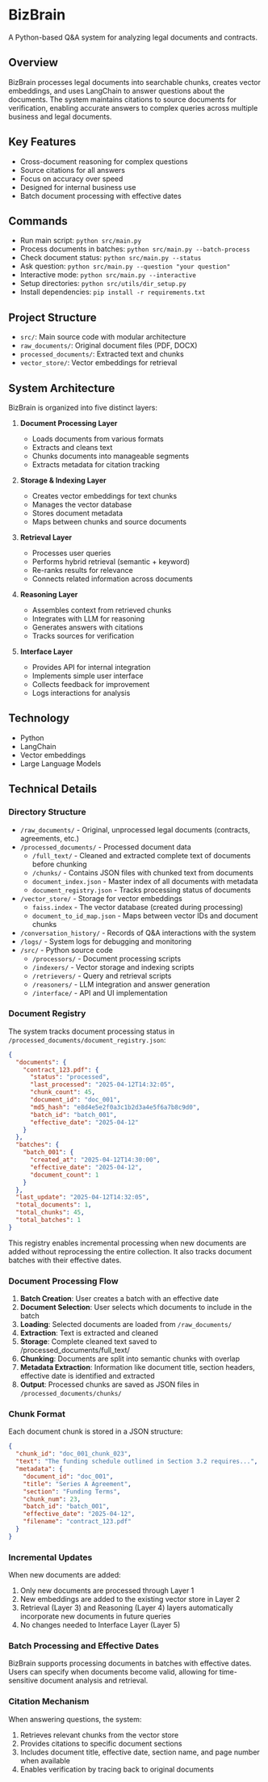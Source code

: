 # BizBrain

A Python-based Q&A system for analyzing legal documents and contracts.


## Overview

BizBrain processes legal documents into searchable chunks, creates vector embeddings, and uses LangChain to answer questions about the documents. The system maintains citations to source documents for verification, enabling accurate answers to complex queries across multiple business and legal documents.

## Key Features

- Cross-document reasoning for complex questions
- Source citations for all answers
- Focus on accuracy over speed
- Designed for internal business use
- Batch document processing with effective dates

## Commands
- Run main script: `python src/main.py`
- Process documents in batches: `python src/main.py --batch-process`
- Check document status: `python src/main.py --status`
- Ask question: `python src/main.py --question "your question"`
- Interactive mode: `python src/main.py --interactive`
- Setup directories: `python src/utils/dir_setup.py`
- Install dependencies: `pip install -r requirements.txt`


## Project Structure
- `src/`: Main source code with modular architecture
- `raw_documents/`: Original document files (PDF, DOCX)
- `processed_documents/`: Extracted text and chunks
- `vector_store/`: Vector embeddings for retrieval



## System Architecture

BizBrain is organized into five distinct layers:

1. **Document Processing Layer**
   - Loads documents from various formats
   - Extracts and cleans text
   - Chunks documents into manageable segments
   - Extracts metadata for citation tracking

2. **Storage & Indexing Layer**
   - Creates vector embeddings for text chunks
   - Manages the vector database
   - Stores document metadata
   - Maps between chunks and source documents

3. **Retrieval Layer**
   - Processes user queries
   - Performs hybrid retrieval (semantic + keyword)
   - Re-ranks results for relevance
   - Connects related information across documents

4. **Reasoning Layer**
   - Assembles context from retrieved chunks
   - Integrates with LLM for reasoning
   - Generates answers with citations
   - Tracks sources for verification

5. **Interface Layer**
   - Provides API for internal integration
   - Implements simple user interface
   - Collects feedback for improvement
   - Logs interactions for analysis

## Technology

- Python
- LangChain
- Vector embeddings
- Large Language Models


## Technical Details

### Directory Structure

- `/raw_documents/` - Original, unprocessed legal documents (contracts, agreements, etc.)
- `/processed_documents/` - Processed document data
  - `/full_text/` - Cleaned and extracted complete text of documents before chunking
  - `/chunks/` - Contains JSON files with chunked text from documents
  - `document_index.json` - Master index of all documents with metadata
  - `document_registry.json` - Tracks processing status of documents
- `/vector_store/` - Storage for vector embeddings
  - `faiss.index` - The vector database (created during processing)
  - `document_to_id_map.json` - Maps between vector IDs and document chunks
- `/conversation_history/` - Records of Q&A interactions with the system
- `/logs/` - System logs for debugging and monitoring
- `/src/` - Python source code
  - `/processors/` - Document processing scripts
  - `/indexers/` - Vector storage and indexing scripts
  - `/retrievers/` - Query and retrieval scripts
  - `/reasoners/` - LLM integration and answer generation
  - `/interface/` - API and UI implementation



### Document Registry

The system tracks document processing status in `/processed_documents/document_registry.json`:

```json
{
  "documents": {
    "contract_123.pdf": {
      "status": "processed",
      "last_processed": "2025-04-12T14:32:05",
      "chunk_count": 45,
      "document_id": "doc_001",
      "md5_hash": "e8d4e5e2f0a3c1b2d3a4e5f6a7b8c9d0",
      "batch_id": "batch_001",
      "effective_date": "2025-04-12"
    }
  },
  "batches": {
    "batch_001": {
      "created_at": "2025-04-12T14:30:00",
      "effective_date": "2025-04-12",
      "document_count": 1
    }
  },
  "last_update": "2025-04-12T14:32:05",
  "total_documents": 1,
  "total_chunks": 45,
  "total_batches": 1
}
```

This registry enables incremental processing when new documents are added without reprocessing the entire collection. It also tracks document batches with their effective dates.

### Document Processing Flow

1. **Batch Creation**: User creates a batch with an effective date
2. **Document Selection**: User selects which documents to include in the batch
3. **Loading**: Selected documents are loaded from `/raw_documents/`
4. **Extraction**: Text is extracted and cleaned
5. **Storage**: Complete cleaned text saved to /processed_documents/full_text/
6. **Chunking**: Documents are split into semantic chunks with overlap
7. **Metadata Extraction**: Information like document title, section headers, effective date is identified and extracted
8. **Output**: Processed chunks are saved as JSON files in `/processed_documents/chunks/`

### Chunk Format

Each document chunk is stored in a JSON structure:

```json
{
  "chunk_id": "doc_001_chunk_023",
  "text": "The funding schedule outlined in Section 3.2 requires...",
  "metadata": {
    "document_id": "doc_001",
    "title": "Series A Agreement",
    "section": "Funding Terms",
    "chunk_num": 23,
    "batch_id": "batch_001",
    "effective_date": "2025-04-12",
    "filename": "contract_123.pdf"
  }
}
```

### Incremental Updates

When new documents are added:
1. Only new documents are processed through Layer 1
2. New embeddings are added to the existing vector store in Layer 2
3. Retrieval (Layer 3) and Reasoning (Layer 4) layers automatically incorporate new documents in future queries
4. No changes needed to Interface Layer (Layer 5)

### Batch Processing and Effective Dates

BizBrain supports processing documents in batches with effective dates. Users can specify when documents become valid, allowing for time-sensitive document analysis and retrieval.

### Citation Mechanism

When answering questions, the system:
1. Retrieves relevant chunks from the vector store
2. Provides citations to specific document sections
3. Includes document title, effective date, section name, and page number when available
4. Enables verification by tracing back to original documents